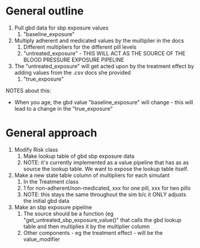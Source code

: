 # General outline
1. Pull gbd data for sbp exposure values
    1. "baseline_exposure"
2. Multiply adherent and medicated values by the multiplier in the docs
    1. Different multipliers for the different pill levels
    2. "untreated_exposure" - THIS WILL ACT AS THE SOURCE OF THE BLOOD PRESSURE EXPOSURE PIPELINE
3. The "untreated_exposure" will get acted upon by the treatment effect by adding values from the .csv docs she provided
    1. "true_exposure"

NOTES about this:
- When you age, the gbd value "baseline_exposure" will change - this will lead to a change in the "true_exposure"

# General approach
1. Modify Risk class
    1. Make lookup table of gbd sbp exposure data
    2. NOTE: it's currently implemented as a value pipeline that has as as source the lookup table. We want to expose the lookup table itself.
2. Make a new state table column of multipliers for each simulant
    1. In the Treatment class
    2. 1 for non-adherent/non-medicated, xxx for one pill, xxx for two pills
    3. NOTE: this stays the same throughout the sim b/c it ONLY adjusts the initial gbd data
3. Make an sbp exposure pipeline 
    1. The source should be a function (eg "get_untreated_sbp_exposure_value()" that calls the gbd lookup table and then multiplies it by the multiplier column
    2. Other components - eg the treatment effect - will be the value_modifier
    